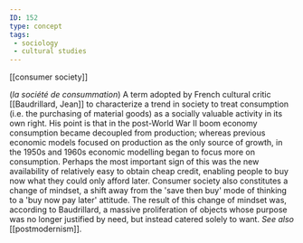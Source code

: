 ```yaml
---
ID: 152
type: concept
tags: 
 - sociology
 - cultural studies
---
```


[[consumer society]] 

(*la société de consummation*) 
A term adopted by French cultural critic
[[Baudrillard, Jean]] to
characterize a trend in society to treat consumption (i.e. the
purchasing of material goods) as a socially valuable activity in its own
right. His point is that in the post-World War II boom economy
consumption became decoupled from production; whereas previous economic
models focused on production as the only source of growth, in the 1950s
and 1960s economic modelling began to focus more on consumption. Perhaps
the most important sign of this was the new availability of relatively
easy to obtain cheap credit, enabling people to buy now what they could
only afford later. Consumer society also constitutes a change of
mindset, a shift away from the 'save then buy' mode of thinking to a
'buy now pay later' attitude. The result of this change of mindset was,
according to Baudrillard, a massive proliferation of objects whose
purpose was no longer justified by need, but instead catered solely to
want. *See also*
[[postmodernism]].
